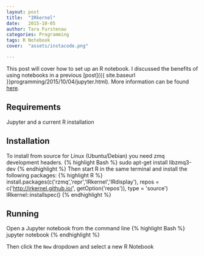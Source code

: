 ```yaml
---
layout: post
title:  "IRkernel"
date:   2015-10-05
author: Tara Furstenau
categories: Programming
tags: R Notebook
cover:  "assets/instacode.png"

---
```

This post will cover how to set up an R notebook.  I discussed the benefits of using notebooks in a previous [post]({{ site.baseurl }}programming/2015/10/04/jupyter.html). More information can be found [here](irkernel.github.io).

## Requirements
Jupyter and a current R installation

## Installation
To install from source for Linux (Ubuntu/Debian) you need zmq development headers.
{% highlight Bash %}
	sudo apt-get install libzmq3-dev
{% endhighlight %}
Then start R in the same terminal and install the following packages:
{% highlight R %}
	install.packages(c('rzmq','repr','IRkernel','IRdisplay'),
	                 repos = c('http://irkernel.github.io/', getOption('repos')),
	                 type = 'source')
	IRkernel::installspec()
{% endhighlight %}

## Running
Open a Jupyter notebook from the command line
{% highlight Bash %}
jupyter notebook
{% endhighlight %}

Then click the ```New``` dropdown and select a new R Notebook
